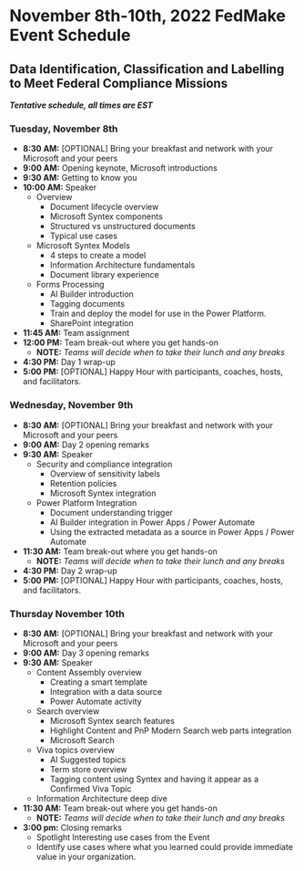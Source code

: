 # November 8th-10th, 2022 FedMake Event Schedule

## Data Identification, Classification and Labelling to Meet Federal Compliance Missions

**_Tentative schedule, all times are EST_**

### Tuesday, November 8th

- **8:30 AM:** [OPTIONAL] Bring your breakfast and network with your Microsoft and your peers  
- **9:00 AM:** Opening keynote, Microsoft introductions
- **9:30 AM:** Getting to know you
- **10:00 AM:** Speaker
  - Overview
    - Document lifecycle overview
    - Microsoft Syntex components
    - Structured vs unstructured documents
    - Typical use cases
  - Microsoft Syntex Models
    - 4 steps to create a model
    - Information Architecture fundamentals
    - Document library experience
  - Forms Processing
    - AI Builder introduction
    - Tagging documents
    - Train and deploy the model for use in the Power Platform.
    - SharePoint integration
- **11:45 AM:** Team assignment
- **12:00 PM:** Team break-out where you get hands-on
  - **NOTE:** _Teams will decide when to take their lunch and any breaks_
- **4:30 PM:** Day 1 wrap-up
- **5:00 PM:** [OPTIONAL] Happy Hour with participants, coaches, hosts, and facilitators.

### Wednesday, November 9th

- **8:30 AM:** [OPTIONAL] Bring your breakfast and network with your Microsoft and your peers  
- **9:00 AM:** Day 2 opening remarks
- **9:30 AM:** Speaker
  - Security and compliance integration
    - Overview of sensitivity labels
    - Retention policies
    - Microsoft Syntex integration
  - Power Platform Integration
    - Document understanding trigger
    - AI Builder integration in Power Apps / Power Automate
    - Using the extracted metadata as a source in Power Apps / Power Automate
- **11:30 AM:** Team break-out where you get hands-on
  - **NOTE:** _Teams will decide when to take their lunch and any breaks_
- **4:30 PM:** Day 2 wrap-up
- **5:00 PM:** [OPTIONAL] Happy Hour with participants, coaches, hosts, and facilitators.

### Thursday November 10th

- **8:30 AM:** [OPTIONAL] Bring your breakfast and network with your Microsoft and your peers  
- **9:00 AM:** Day 3 opening remarks
- **9:30 AM:** Speaker
  - Content Assembly overview
    - Creating a smart template
    - Integration with a data source
    - Power Automate activity
  - Search overview
    - Microsoft Syntex search features
    - Highlight Content and PnP Modern Search web parts integration
    - Microsoft Search
  - Viva topics overview
    - AI Suggested topics
    - Term store overview
    - Tagging content using Syntex and having it appear as a Confirmed Viva Topic
  - Information Architecture deep dive
- **11:30 AM:** Team break-out where you get hands-on
  - **NOTE:** _Teams will decide when to take their lunch and any breaks_
- **3:00 pm:** Closing remarks
  - Spotlight Interesting use cases from the Event
  - Identify use cases where what you learned could provide immediate value in your organization.